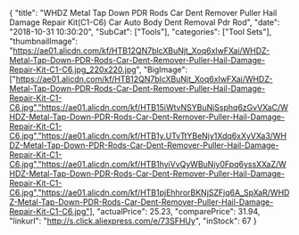 {
	"title": "WHDZ Metal Tap Down PDR Rods Car Dent Remover Puller Hail Damage Repair Kit(C1-C6) Car Auto Body Dent Removal Pdr Rod",
	"date": "2018-10-31 10:30:20",
	"SubCat": ["Tools"],
	"categories": ["Tool Sets"],
	"thumbnailImage": "https://ae01.alicdn.com/kf/HTB12QN7blcXBuNjt_Xoq6xIwFXai/WHDZ-Metal-Tap-Down-PDR-Rods-Car-Dent-Remover-Puller-Hail-Damage-Repair-Kit-C1-C6.jpg_220x220.jpg",
	"BigImage": ["https://ae01.alicdn.com/kf/HTB12QN7blcXBuNjt_Xoq6xIwFXai/WHDZ-Metal-Tap-Down-PDR-Rods-Car-Dent-Remover-Puller-Hail-Damage-Repair-Kit-C1-C6.jpg","https://ae01.alicdn.com/kf/HTB15iWtvNSYBuNjSsphq6zGvVXaC/WHDZ-Metal-Tap-Down-PDR-Rods-Car-Dent-Remover-Puller-Hail-Damage-Repair-Kit-C1-C6.jpg","https://ae01.alicdn.com/kf/HTB1y.UTvTtYBeNjy1Xdq6xXyVXa3/WHDZ-Metal-Tap-Down-PDR-Rods-Car-Dent-Remover-Puller-Hail-Damage-Repair-Kit-C1-C6.jpg","https://ae01.alicdn.com/kf/HTB1hyiVvQyWBuNjy0Fpq6yssXXaZ/WHDZ-Metal-Tap-Down-PDR-Rods-Car-Dent-Remover-Puller-Hail-Damage-Repair-Kit-C1-C6.jpg","https://ae01.alicdn.com/kf/HTB1pjEhhrorBKNjSZFjq6A_SpXaR/WHDZ-Metal-Tap-Down-PDR-Rods-Car-Dent-Remover-Puller-Hail-Damage-Repair-Kit-C1-C6.jpg"],
	"actualPrice": 25.23,
	"comparePrice": 31.94,
	"linkurl": "http://s.click.aliexpress.com/e/73SFHUy",
	"inStock": 67
}
